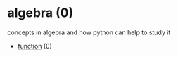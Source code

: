 # algebra (0)
concepts in algebra and how python can help to study it

+ [function](function/README.md) (0)
